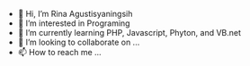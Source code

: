- 👋 Hi, I’m Rina Agustisyaningsih
- 👀 I’m interested in Programing
- 🌱 I’m currently learning PHP,  Javascript, Phyton, and VB.net
- 💞️ I’m looking to collaborate on ...
- 📫 How to reach me ...

<!---
Rinagustisya/Rinagustisya is a ✨ special ✨ repository because its `README.md` (this file) appears on your GitHub profile.
You can click the Preview link to take a look at your changes.
--->
